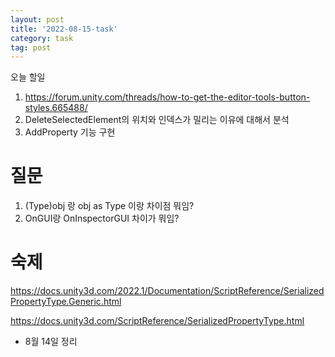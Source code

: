 ```yaml
---
layout: post
title: '2022-08-15-task'
category: task
tag: post
---
```


오늘 할일
1. https://forum.unity.com/threads/how-to-get-the-editor-tools-button-styles.665488/
2. DeleteSelectedElement의 위치와 인덱스가 밀리는 이유에 대해서 분석
3. AddProperty 기능 구현



# 질문
1. (Type)obj 랑 obj as Type 이랑 차이점 뭐임?
2. OnGUI랑 OnInspectorGUI 차이가 뭐임?


# 숙제
https://docs.unity3d.com/2022.1/Documentation/ScriptReference/SerializedPropertyType.Generic.html

https://docs.unity3d.com/ScriptReference/SerializedPropertyType.html


+ 8월 14일 정리




 